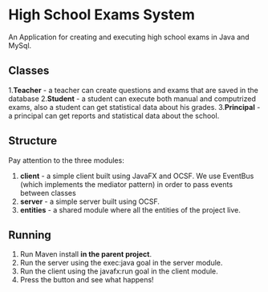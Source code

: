 # High School Exams System
An Application for creating and executing high school exams in Java and MySql.

## Classes
1.**Teacher** - a teacher can create questions and exams that are saved in the database
2.**Student** - a student can execute both manual and computrized exams, also a student can get statistical data about his grades.
3.**Principal** - a principal can get reports and statistical data about the school.

## Structure
Pay attention to the three modules:
1. **client** - a simple client built using JavaFX and OCSF. We use EventBus (which implements the mediator pattern) in order to pass events between classes
2. **server** - a simple server built using OCSF.
3. **entities** - a shared module where all the entities of the project live.

## Running
1. Run Maven install **in the parent project**.
2. Run the server using the exec:java goal in the server module.
3. Run the client using the javafx:run goal in the client module.
4. Press the button and see what happens!
